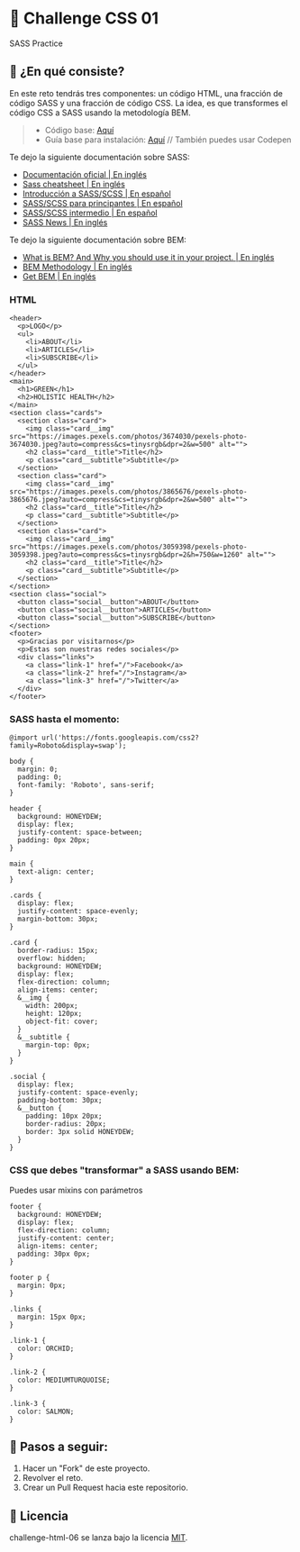 # 🎨 Challenge CSS 01

SASS Practice

## 🎨 ¿En qué consiste?

En este reto tendrás tres componentes: un código HTML, una fracción de código SASS y una fracción de código CSS. La idea, es que transformes el código CSS a SASS usando la metodología BEM. 

> * Código base: [Aquí](https://codepen.io/teffcode_/pen/xxZJNpo?editors=1100)
> * Guía base para instalación: [Aquí](https://github.com/teffcode/sass-workshop) // También puedes usar Codepen

Te dejo la siguiente documentación sobre SASS:

* [Documentación oficial | En inglés](https://sass-lang.com/guide)
* [Sass cheatsheet | En inglés](https://devhints.io/sass)
* [Introducción a SASS/SCSS | En español](https://galuxui.com.es/#/sass-facilito-parte-1)
* [SASS/SCSS para principantes | En español](https://galuxui.com.es/#/sass-facilito-parte-2)
* [SASS/SCSS intermedio | En español](https://galuxui.com.es/#/sass-facilito-parte-3)
* [SASS News | En inglés](http://thesassway.com/)

Te dejo la siguiente documentación sobre BEM:

* [What is BEM? And Why you should use it in your project. | En inglés](https://medium.com/@dannyhuang_75970/what-is-bem-and-why-you-should-use-it-in-your-project-ab37c6d10b79)
* [BEM Methodology | En inglés](https://en.bem.info/methodology/)
* [Get BEM | En inglés](http://getbem.com/introduction/)

### HTML

```
<header>
  <p>LOGO</p>
  <ul>
    <li>ABOUT</li>
    <li>ARTICLES</li>
    <li>SUBSCRIBE</li>
  </ul>
</header>
<main>
  <h1>GREEN</h1>
  <h2>HOLISTIC HEALTH</h2>
</main>
<section class="cards">
  <section class="card">
    <img class="card__img" src="https://images.pexels.com/photos/3674030/pexels-photo-3674030.jpeg?auto=compress&cs=tinysrgb&dpr=2&w=500" alt="">
    <h2 class="card__title">Title</h2>
    <p class="card__subtitle">Subtitle</p>
  </section>
  <section class="card">
    <img class="card__img" src="https://images.pexels.com/photos/3865676/pexels-photo-3865676.jpeg?auto=compress&cs=tinysrgb&dpr=2&w=500" alt="">
    <h2 class="card__title">Title</h2>
    <p class="card__subtitle">Subtitle</p>
  </section>
  <section class="card">
    <img class="card__img" src="https://images.pexels.com/photos/3059398/pexels-photo-3059398.jpeg?auto=compress&cs=tinysrgb&dpr=2&h=750&w=1260" alt="">
    <h2 class="card__title">Title</h2>
    <p class="card__subtitle">Subtitle</p>
  </section>
</section>
<section class="social">
  <button class="social__button">ABOUT</button>
  <button class="social__button">ARTICLES</button>
  <button class="social__button">SUBSCRIBE</button>
</section>
<footer>
  <p>Gracias por visitarnos</p>
  <p>Estas son nuestras redes sociales</p>
  <div class="links">
    <a class="link-1" href="/">Facebook</a>
    <a class="link-2" href="/">Instagram</a>
    <a class="link-3" href="/">Twitter</a>
  </div>
</footer>
```

### SASS hasta el momento:

```
@import url('https://fonts.googleapis.com/css2?family=Roboto&display=swap');

body {
  margin: 0;
  padding: 0;
  font-family: 'Roboto', sans-serif;
}

header {
  background: HONEYDEW;
  display: flex;
  justify-content: space-between;
  padding: 0px 20px;
}

main {
  text-align: center;
}

.cards {
  display: flex;
  justify-content: space-evenly;
  margin-bottom: 30px;
}

.card {
  border-radius: 15px;
  overflow: hidden;
  background: HONEYDEW;
  display: flex;
  flex-direction: column;
  align-items: center;
  &__img {
    width: 200px;
    height: 120px;
    object-fit: cover;
  }
  &__subtitle {
    margin-top: 0px;
  }
}

.social {
  display: flex;
  justify-content: space-evenly;
  padding-bottom: 30px;
  &__button {
    padding: 10px 20px;
    border-radius: 20px;
    border: 3px solid HONEYDEW; 
  }
}
```

### CSS que debes "transformar" a SASS usando BEM:

Puedes usar mixins con parámetros

```
footer {
  background: HONEYDEW;
  display: flex;
  flex-direction: column;
  justify-content: center;
  align-items: center;
  padding: 30px 0px;
}

footer p {
  margin: 0px;
}

.links {
  margin: 15px 0px;
}

.link-1 {
  color: ORCHID;
}

.link-2 {
  color: MEDIUMTURQUOISE;
}

.link-3 {
  color: SALMON;
}
```

## 🎨 Pasos a seguir:

1. Hacer un "Fork" de este proyecto.
2. Revolver el reto.
3. Crear un Pull Request hacia este repositorio.

## 🎨 Licencia

challenge-html-06 se lanza bajo la licencia [MIT](https://opensource.org/licenses/MIT).
